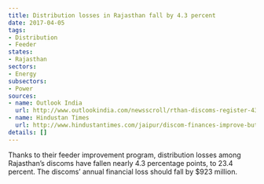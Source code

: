 ```yaml
---
title: Distribution losses in Rajasthan fall by 4.3 percent
date: 2017-04-05
tags:
- Distribution
- Feeder
states:
- Rajasthan
sectors:
- Energy
subsectors:
- Power
sources:
- name: Outlook India
  url: http://www.outlookindia.com/newsscroll/rthan-discoms-register-43-decline-in-distribution-losses/1020060
- name: Hindustan Times
  url: http://www.hindustantimes.com/jaipur/discom-finances-improve-but-power-thefts-continue-to-bleed-in-rural-areas/story-qlBFx2L6G4ak3wmJCuZrbP.html
details: []
---
```


Thanks to their feeder improvement program, distribution losses among Rajasthan’s discoms have fallen nearly 4.3 percentage points, to 23.4 percent. The discoms’ annual financial loss should fall by $923 million.
